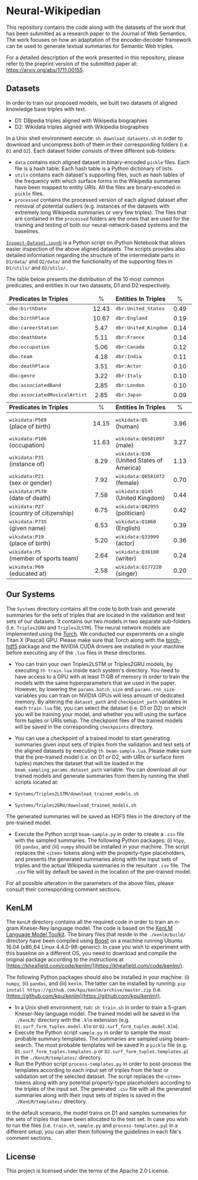 # Neural-Wikipedian
This repository contains the code along with the datasets of the work that has been submitted as a research paper to the Journal of Web Semantics. The work focuses on how an adaptation of the encoder-decoder framework can be used to generate textual summaries for Semantic Web triples.

For a detailed description of the work presented in this repository, please refer to the preprint version of the submitted paper at: <https://arxiv.org/abs/1711.00155>.

## Datasets
In order to train our proposed models, we built two datasets of aligned knowledge base triples with text. 

 * D1: DBpedia triples aligned with Wikipedia biographies
 * D2: Wikidata triples aligned with Wikipedia biographies

In a Unix shell environment execute: `sh download_datasets.sh` in order to download and uncompress both of them in their corresponding folders (i.e. `D1` and `D2`). Each dataset folder consists of three different sub-folders:

* `data` contains each aligned dataset in binary-encoded `pickle` files. Each file is a hash table. Each hash table is a Python dictionary of lists.
* `utils` contains each dataset's supporting files, such as hash tables of the frequency with which surface forms in the Wikipedia summaries have been mapped to entity URIs. All the files are binary-encoded in `pickle` files.
* `processed` contains the processed version of each aligned dataset after removal of potential outliers (e.g. instances of the datasets with extremely long Wikipedia summaries or very few triples). The files that are contained in the `processed` folders are the ones that are used for the training and testing of both our neural-network-based systems and the baselines.

[`Inspect-Dataset.ipynb`](Inspect-Dataset.ipynb) is a Python script on iPython Notebook that allows easier inspection of the above aligned datasets. The scripts provides also detailed information regarding the structure of the intermediate parts in `D1/data/` and `D2/data/` and the functionality of the supporting files in `D1/utils/` and `D2/utils/`.

The table below presents the distribution of the 10 most common predicates, and entities in our two datasets, D1 and D2 respectively.

<table>
  <thead>
    <tr>
      <td><b>Predicates In Triples</b></td>
      <td align="center">%</td>
      <td><b>Entities In Triples</b></td>
      <td align="center">%</td>
      <td><b>Entities In Summaries</b></td>
      <td align="center">%</td>
    </tr>
  </thead>
  <tr>
    <td><tt>dbo:birthDate</tt></td>
    <td align="center">12.43</td>
    <td><tt>dbr:United_States</tt></td>
    <td align="center">0.49</td>
    <td><tt>dbr:United_States</tt></td>
    <td align="center">2.82</td>
  </tr>
  <tr>
    <td><tt>dbo:birthPlace</tt></td>
    <td align="center">10.67</td>
    <td><tt>dbr:England</tt></td>
    <td align="center">0.19</td>
    <td><tt>dbr:Actor</tt></td>
    <td align="center">2.14</td>
  </tr>
  <tr>
    <td><tt>dbo:careerStation</tt></td>
    <td align="center">5.47</td>
    <td><tt>dbr:United_Kingdom</tt></td>
    <td align="center">0.14</td>
    <td><tt>dbr:Association_football</tt></td>
    <td align="center">1.02</td>
  </tr>
  <tr>
    <td><tt>dbo:deathDate</tt></td>
    <td align="center">5.11</td>
    <td><tt>dbr:France</tt></td>
    <td align="center">0.14</td>
    <td><tt>dbr:Politician</tt></td>
    <td align="center">0.97</td>
  </tr>
  <tr>
    <td><tt>dbo:occupation</tt></td>
    <td align="center">5.06</td>
    <td><tt>dbr:Canada</tt></td>
    <td align="center">0.12</td>
    <td><tt>dbr:Singing</tt></td>
    <td align="center">0.90</td>
  </tr>
  <tr>
    <td><tt>dbo:team</tt></td>
    <td align="center">4.18</td>
    <td><tt>dbr:India</tt></td>
    <td align="center">0.11</td>
    <td><tt>dbr:United_Kingdom</tt></td>
    <td align="center">0.59</td>
  </tr>
  <tr>
    <td><tt>dbo:deathPlace</tt></td>
    <td align="center">3.51</td>
    <td><tt>dbr:Actor</tt></td>
    <td align="center">0.10</td>
    <td><tt>dbr:England</tt></td>
    <td align="center">0.58</td>
  </tr>
  <tr>
    <td><tt>dbo:genre</tt></td>
    <td align="center">3.22</td>
    <td><tt>dbr:Italy</tt></td>
    <td align="center">0.10</td>
    <td><tt>dbr:Writer</tt></td>
    <td align="center">0.53</td>
  </tr>
    <tr>
    <td><tt>dbo:associatedBand</tt></td>
    <td align="center">2.85</td>
    <td><tt>dbr:London</tt></td>
    <td align="center">0.10</td>
    <td><tt>dbr:Canada</tt></td>
    <td align="center">0.50</td>
  </tr>
    <tr>
    <td><tt>dbp:associatedMusicalArtist</tt></td>
    <td align="center">2.85</td>
    <td><tt>dbr:Japan</tt></td>
    <td align="center">0.09</td>
    <td><tt>dbr:France</tt></td>
    <td align="center">0.49</td>
  </tr>
  <tr>
  <td colspan="6"></td>
  </tr>
  <thead>
    <tr>
      <td><b>Predicates In Triples</b></td>
      <td align="center">%</td>
      <td><b>Entities In Triples</b></td>
      <td align="center">%</td>
      <td><b>Entities In Summaries</b></td>
      <td align="center">%</td>
    </tr>
  </thead>
    <td><tt>wikidata:P569</tt><br/> (place of birth)</td>
    <td align="center">14.15</td>
    <td><tt>wikidata:Q5</tt><br/> (human)</td>
    <td align="center">3.96</td>
    <td><tt>wikidata:Q30</tt><br/> (United States of America)</td>
    <td align="center">3.20</td>
  </tr>
  <tr>
    <td><tt>wikidata:P106</tt><br/> (occupation)</td>
    <td align="center">11.63</td>
    <td><tt>wikidata:Q6581097</tt><br/> (male)</td>
    <td align="center">3.27</td>
    <td><tt>wikidata:Q33999</tt><br/> (actor)</td>
    <td align="center">1.56</td>
  </tr>
  <tr>
    <td><tt>wikidata:P31</tt><br/> (instance of)</td>
    <td align="center">8.29</td>
    <td><tt>wikidata:Q30</tt><br/> (United States of America)</td>
    <td align="center">1.13</td>
    <td><tt>wikidata:Q82955</tt><br/> (politician)</td>
    <td align="center">1.02</td>
  </tr>
  <tr>
    <td><tt>wikidata:P21</tt><br/> (sex or gender)</td>
    <td align="center">7.92</td>
    <td><tt>wikidata:Q6581072</tt><br/> (female)</td>
    <td align="center">0.70</td>
    <td><tt>wikidata:Q21</tt><br/> (England)</td>
    <td align="center">0.87</td>
  </tr>
  <tr>
    <td><tt>wikidata:P570</tt><br/> (date of death)</td>
    <td align="center">7.58</td>
    <td><tt>wikidata:Q145</tt><br/> (United Kingdom)</td>
    <td align="center">0.44</td>
    <td><tt>wikidata:Q145</tt><br/> (United Kingdom)</td>
    <td align="center">0.85</td>
  </tr>
  <tr>
    <td><tt>wikidata:P27</tt><br/> (country of citizenship)</td>
    <td align="center">6.75</td>
    <td><tt>wikidata:Q82955</tt><br/> (politician)</td>
    <td align="center">0.42</td>
    <td><tt>wikidata:Q27939</tt><br/> (singing)</td>
    <td align="center">0.79</td>
  </tr>
  <tr>
    <td><tt>wikidata:P735</tt><br/> (given name)</td>
    <td align="center">6.53</td>
    <td><tt>wikidata:Q1860</tt><br/> (English)</td>
    <td align="center">0.39</td>
    <td><tt>wikidata:Q36180</tt><br/> (writer)</td>
    <td align="center">0.71</td>
  </tr>
  <tr>
    <td><tt>wikidata:P19</tt><br/> (place of birth)</td>
    <td align="center">5.20</td>
    <td><tt>wikidata:Q33999</tt><br/> (actor)</td>
    <td align="center">0.36</td>
    <td><tt>wikidata:Q2736</tt><br/> (association football)</td>
    <td align="center">0.68</td>
  </tr>
    <tr>
    <td><tt>wikidata:P5</tt><br/> (member of sports team)</td>
    <td align="center">2.64</td>
    <td><tt>wikidata:Q36180</tt><br/> (writer)</td>
    <td align="center">0.24</td>
    <td><tt>wikidata:Q183</tt><br/> (Germany)</td>
    <td align="center">0.61</td>
  </tr>
    <tr>
    <td><tt>wikidata:P69</tt><br/> (educated at)</td>
    <td align="center">2.58</td>
    <td><tt>wikidata:Q177220</tt><br/> (singer)</td>
    <td align="center">0.20</td>
    <td><tt>wikidata:Q16</tt><br/> (Canada)</td>
    <td align="center">0.58</td>
  </tr>
</table>

## Our Systems
The `Systems` directory contains all the code to both train and generate summaries for the sets of triples that are located in the validation and test sets of our datasets. It contains our two models in two separate sub-folders (i.e. `Triples2GRU` and `Triples2LSTM`). The neural network models are implemented using the [Torch](http://torch.ch/). We conducted our experiments on a single Titan X (Pascal) GPU. Please make sure that Torch along with the [torch-hdf5](https://github.com/deepmind/torch-hdf5) package and the NVIDIA CUDA drivers are installed in your machine before executing any of the `.lua` files in these directories.

* You can train your own Triples2LSTM or Triples2GRU models, by executing `th train.lua` inside each system's directory. You need to have access to a GPU with at least 11 GB of memory in order to train the models with the same hyperparameters that we used in the paper. However, by lowering the `params.batch_size` and `params.rnn_size` variables you can train on NVIDIA GPUs will less amount of dedicated memory. By altering the `dataset_path` and `checkpoint_path` variables in each `train.lua` file, you can select the dataset (i.e. D1 or D2) on which you will be training your model, and whether you will using the surface form tuples or URIs setup. The checkpoint files of the trained models will be saved in the corresponding `checkpoints` directory.

* You can use a checkpoint of a trained model to start generating summaries given input sets of triples from the validation and test sets of the aligned datasets by executing `th beam-sample.lua`. Please make sure that the pre-trained model (i.e. on D1 or D2, with URIs or surface form tuples) matches the dataset that will be loaded in the `beam_sampling_params.dataset_path` variable. You can download all our trained models and generate summaries from them by running the shell scripts located at:
 * `Systems/Triples2LSTM/download_trained_models.sh`
 * `Systems/Triples2GRU/download_trained_models.sh`

 The generated summaries will be saved as HDF5 files in the directory of the pre-trained model.

* Execute the Python script `beam-sample.py` in order to create a `.csv` file with the sampled summaries. The following Python packages: (i) `h5py`, (ii) `pandas`, and (iii) `numpy` should be installed in your machine. The script replaces the `<item>` tokens along with the property-type placeholders, and presents the generated summaries along with the input sets of triples and the actual Wikipedia summaries in the resultant `.csv` file. The `.csv` file will by default be saved in the location of the pre-trained model.

For all possible alteration in the parameters of the above files, please consult their corresponding comment sections.

## KenLM
The `KenLM` directory contains all the required code in order to train an $n$-gram Kneser-Ney language model. The code is based on the [KenLM Language Model Toolkit](https://kheafield.com/code/kenlm/). The binary files that reside in the `./kenlm/build/` directory have been compiled using [Boost](http://www.boost.org/) on a machine running Ubuntu 16.04 (x86_64 Linux 4.4.0-98-generic). In case you wish to experiment with this baseline on a different OS, you need to download and compile the original package according to the instructions at [https://kheafield.com/code/kenlm/](https://kheafield.com/code/kenlm/).

The following Python packages should also be installed in your machine: (i) `numpy`, (ii) `pandas`, and (iii) `kenlm`. The latter can be installed by running: `pip install https://github.com/kpu/kenlm/archive/master.zip` (i.e. [https://github.com/kpu/kenlm](https://github.com/kpu/kenlm)).

* In a Unix shell environment, run: `sh train.sh` in order to train a $5$-gram Kneser-Ney language model. The trained model will be saved in the `./KenLM/` directory with the `.klm` extension (e.g. `D1.surf_form_tuples.model.klm` or `D2.surf_form_tuples.model.klm`).
* Execute the Python script `sample.py` in order to sample the most probable summary templates. The summaries are sampled using beam-search. The most probable templates will be saved in a `pickle` file (e.g. `D1.surf_form_tuples.templates.p` or `D2.surf_form_tuples.templates.p`) in the `./KenLM/templates/` directory.
* Run the Python script `process-templates.py` in order to post-process the templates according to each input set of triples from the test or validation set of the selected dataset. The script replaces the `<item>` tokens along with any potential property-type placeholders according to the triples of the input set. The generated `.csv` file with all the generated summaries along with their input sets of triples is saved in the `./KenLM/templates/` directory.

In the default scenario, the model trains on D1 and samples summaries for the sets of triples that have been allocated to the test set. In case you wish to run the files (i.e. `train.sh`, `sample.py` and `process-templates.py`) in a different setup, you can alter them following the guidelines in each file's comment sections. 

## License
This project is licensed under the terms of the Apache 2.0 License.